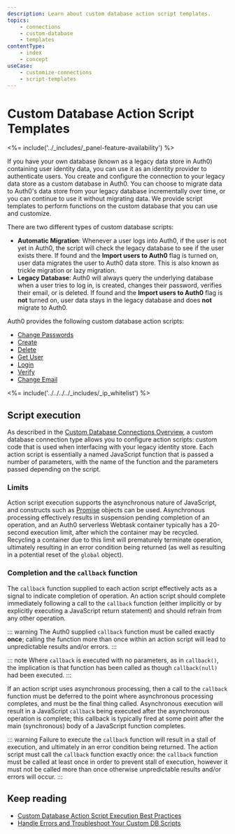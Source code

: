 ```yaml
---
description: Learn about custom database action script templates.
topics:
    - connections
    - custom-database
    - templates
contentType: 
    - index
    - concept
useCase:
    - customize-connections
    - script-templates
---
```

# Custom Database Action Script Templates

<%= include('../_includes/_panel-feature-availability') %>

If you have your own database (known as a legacy data store in Auth0) containing user identity data, you can use it as an identity provider to authenticate users.
You create and configure the connection to your legacy data store as a custom database in Auth0. You can choose to migrate data to Auth0's data store from your legacy database incrementally over time, or you can continue to use it without migrating data. We provide script templates to perform functions on the custom database that you can use and customize. 

There are two different types of custom database scripts:

* **Automatic Migration**: Whenever a user logs into Auth0, if the user is not yet in Auth0, the script will check the legacy database to see if the user exists there. If found and the **Import users to Auth0** flag is turned on, user data migrates the user to Auth0 data store. This is also known as trickle migration or lazy migration.
* **Legacy Database**: Auth0 will always query the underlying database when a user tries to log in, is created, changes their password, verifies their email, or is deleted. If found and the **Import users to Auth0** flag is **not** turned on, user data stays in the legacy database and does **not** migrate to Auth0.

Auth0 provides the following custom database action scripts:

* [Change Passwords](/connections/database/custom-db/templates/change-password)
* [Create](/connections/database/custom-db/templates/create)
* [Delete](/connections/database/custom-db/templates/delete)
* [Get User](/connections/database/custom-db/templates/get-user)
* [Login](/connections/database/custom-db/templates/login)
* [Verify](/connections/database/custom-db/templates/verify)
* [Change Email](/connections/database/custom-db/templates/change-email)

<%= include('../../../../_includes/_ip_whitelist') %>

## Script execution

As described in the [Custom Database Connections Overview](/connections/database/custom-db/custom-db-connection-overview#how-it-works), a custom database connection type allows you to configure action scripts: custom code that is used when interfacing with your legacy identity store. Each action script is essentially a named JavaScript function that is passed a number of parameters, with the name of the function and the parameters passed depending on the script. 

### Limits

Action script execution supports the asynchronous nature of JavaScript, and constructs such as [Promise](https://developer.mozilla.org/en-US/docs/Web/JavaScript/Reference/Global_Objects/Promise) objects can be used. Asynchronous processing effectively results in suspension pending completion of an operation, and an Auth0 serverless Webtask container typically has a 20-second execution limit, after which the container may be recycled. Recycling a container due to this limit will prematurely terminate operation, ultimately resulting in an error condition being returned (as well as resulting in a potential reset of the `global` object). 

### Completion and the `callback` function

The `callback` function supplied to each action script effectively acts as a signal to indicate completion of operation. An action script should complete immediately following a call to the `callback` function (either implicitly or by explicitly executing a JavaScript return statement) and should refrain from any other operation. 

::: warning
The Auth0 supplied `callback` function must be called exactly **once**; calling the function more than once within an action script will lead to unpredictable results and/or errors.
:::

::: note
Where `callback` is executed with no parameters, as in `callback()`, the implication is that function has been called as though `callback(null)` had been executed. 
:::

If an action script uses asynchronous processing, then a call to the `callback` function must be deferred to the point where asynchronous processing completes, and must be the final thing called. Asynchronous execution will result in a JavaScript `callback` being executed after the asynchronous operation is complete; this callback is typically fired at some point after the main (synchronous) body of a JavaScript function completes. 

::: warning
Failure to execute the `callback` function will result in a stall of execution, and ultimately in an error condition being returned. The action script must call the `callback` function exactly once: the `callback` function must be called at least once in order to prevent stall of execution, however it must not be called more than once otherwise unpredictable results and/or errors will occur.
:::

## Keep reading

* [Custom Database Action Script Execution Best Practices](/best-practices/custom-db-connections/execution)
* [Handle Errors and Troubleshoot Your Custom DB Scripts](/connections/database/custom-db/error-handling)

